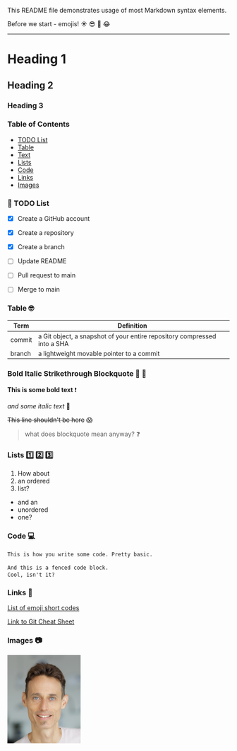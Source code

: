 This README file demonstrates usage of most Markdown syntax elements.

Before we start - emojis! :sunny: :sunglasses: :tada: :joy: 

---

# Heading 1
## Heading 2
### Heading 3


### Table of Contents
- [TODO List](#hammer-TODO-List)
- [Table](#Table-nerd_face)
- [Text](#Bold-Italic-Strikethrough-Blockquote-loudspeaker-hear_no_evil)
- [Lists](#Lists-one-two-three)
- [Code](#Code-computer)
- [Links](#Links-link)
- [Images](#Images-camera)


### :hammer: TODO List
- [x] Create a GitHub account
- [x] Create a repository
- [x] Create a branch
- [ ] Update README
- [ ] Pull request to main
- [ ] Merge to main


### Table :nerd_face:

| Term | Definition |
| ----------- | ----------- |
| commit | a Git object, a snapshot of your entire repository compressed into a SHA |
| branch | a lightweight movable pointer to a commit |


### Bold Italic Strikethrough Blockquote :loudspeaker: :hear_no_evil:

**This is some bold text** :exclamation:

*and some italic text* :pizza:

~~This line shouldn't be here~~ :scream:

> what does blockquote mean anyway? :question:


### Lists :one: :two: :three:

1. How about
2. an ordered
3. list?

- and an
- unordered
- one?


### Code :computer:

`
This is how you write some code.
Pretty basic.
`

```
And this is a fenced code block.
Cool, isn't it?
```


### Links :link:

[List of emoji short codes](https://gist.github.com/rxaviers/7360908)

[Link to Git Cheat Sheet](https://education.github.com/git-cheat-sheet-education.pdf)


### Images :camera:

![This is Gal Novik](Gal_Novik.png) 


